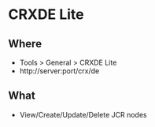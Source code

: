 # CRXDE Lite

## Where

- Tools > General > CRXDE Lite
- http://server:port/crx/de

## What

- View/Create/Update/Delete JCR nodes

